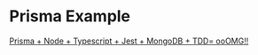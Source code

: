 # Prisma Example

[Prisma + Node + Typescript + Jest + MongoDB + TDD= ooOMG!!](https://medium.com/@welcomebachar/prisma-node-typescript-jest-mongodb-tdd-ooomg-%EF%B8%8F-4c9be0b0ff2e)